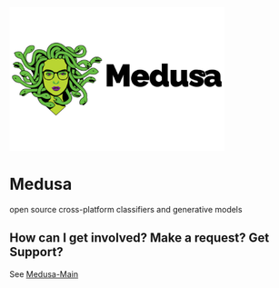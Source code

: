 <img src="./docs/Logos/Medusa Color/Medusa RGB.jpg" alt="Medusa Logo" style="width:75%;"/>

# Medusa

open source cross-platform classifiers and generative models

## How can I get involved? Make a request? Get Support?

See [Medusa-Main](https://github.com/Medusa-ML)

